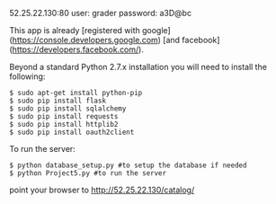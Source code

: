 52.25.22.130:80
user: grader
password: a3D@bc

This app is already [registered with google] (https://console.developers.google.com) 
[and facebook] (https://developers.facebook.com/).

Beyond a standard Python 2.7.x installation you will need to install the following:

    $ sudo apt-get install python-pip
    $ sudo pip install flask
    $ sudo pip install sqlalchemy
    $ sudo pip install requests
    $ sudo pip install httplib2
    $ sudo pip install oauth2client

To run the server:

    $ python database_setup.py #to setup the database if needed
    $ python Project5.py #to run the server

point your browser to http://52.25.22.130/catalog/

